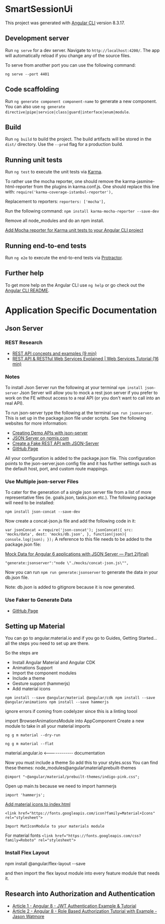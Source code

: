 # SmartSessionUi

This project was generated with [Angular CLI](https://github.com/angular/angular-cli) version 8.3.17.

## Development server

Run `ng serve` for a dev server. Navigate to `http://localhost:4200/`. The app will automatically reload if you change any of the source files.

To serve from another port you can use the following command:

`ng serve --port 4401` 

## Code scaffolding

Run `ng generate component component-name` to generate a new component. You can also use `ng generate directive|pipe|service|class|guard|interface|enum|module`.

## Build

Run `ng build` to build the project. The build artifacts will be stored in the `dist/` directory. Use the `--prod` flag for a production build.

## Running unit tests

Run `ng test` to execute the unit tests via [Karma](https://karma-runner.github.io).

To rather use the mocha reporter, one should remove the karma-jasmine-html-reporter from the plugins in karma.conf.js. One should replace this line with:
`require('karma-coverage-istanbul-reporter'),`

Replacement to reporters:
`reporters: ['mocha'],`

Run the following command:
`npm install karma-mocha-reporter --save-dev`

Remove all node_modules and do an npm install.

[Add Mocha reporter for Karma unit tests to your Angular CLI project](https://juristr.com/blog/2018/02/add-mocha-reporter-angular-cli-tests/)

## Running end-to-end tests

Run `ng e2e` to execute the end-to-end tests via [Protractor](http://www.protractortest.org/).

## Further help

To get more help on the Angular CLI use `ng help` or go check out the [Angular CLI README](https://github.com/angular/angular-cli/blob/master/README.md).

# Application Specific Documentation

## Json Server

### REST Research

- [REST API concepts and examples (9 min)](https://www.youtube.com/watch?v=7YcW25PHnAA)
- [REST API & RESTful Web Services Explained | Web Services Tutorial (16 min)](https://www.youtube.com/watch?v=LooL6_chvN4)

### Notes

To install Json Server run the following at your terminal `npm install json-server`
Json Server will allow you to mock a rest json server if you prefer to work on the FE without access to a real API (or you don't want to call into an real API).

To run json-server type the following at the terminal `npm run jsonserver`. This is set up in the package.json file under scripts. See the following websites for more information:

- [Creating Demo APIs with json-server](https://egghead.io/lessons/javascript-creating-demo-apis-with-json-server)
- [JSON Server on npmjs.com](https://www.npmjs.com/package/json-server)
- [Create a Fake REST API with JSON-Server](https://www.youtube.com/watch?v=1zkgdLZEdwM)
- [GitHub Page](https://github.com/typicode/json-server)

All your configuration is added to the package.json file. This configuration points to the json-server.json config file and it has further settings such as the default host, port, and custom route mappings.

### Use Multiple json-server Files

To cater for the generation of a single json server file from a list of more representative files (ie. goals.json, tasks.json etc.). The following package will
need to be installed:

`npm install json-concat --save-dev`

Now create a concat-json.js file and add the following code in it:

`
var jsonConcat = require('json-concat');
jsonConcat({
        src: 'mocks/data',
        dest: 'mocks/db.json',
    }, function(json){
    console.log(json);
});
`
A reference to this file needs to be added to the package.json file:

[Mock Data for Angular 6 applications with JSON Server — Part 2(final)](https://medium.com/@kaustubhtalathi/mock-data-for-angular-5-applications-with-json-server-part-2-final-427bd68005bb)

`"generate:jsonserver":"node \"./mocks/concat-json.js\"",`

Now you can run `npm run generate:jsonserver` to generate the data in your db.json file.

Note: db.json is added to gitignore because it is now generated.

### Use Faker to Generate Data

- [GitHub Page](https://github.com/marak/Faker.js/)

## Setting up Material

You can go to angular.material.io and if you go to Guides, Getting Started... all the steps you need to set up are there.

So the steps are

- Install Angular Material and Angular CDK
- Animations Support
- Import the component modules
- Include a theme
- Gesture support (hammerjs)
- Add material icons

`
npm install --save @angular/material @angular/cdk
npm install --save @angular/animations
npm install --save hammerjs
`

ignore errors if coming from codelyzer since this is a linting toool

import BrowserAnimationsModule into AppComponent
Create a new module to take in all your material imports

`ng g m material --dry-run`

`ng g m material --flat`

material.angular.io <------------ documentation

Now you must include a theme
So add this to your styles.scss
You can find these themes: node_modules\@angular\material\prebuilt-themes

`@import "~@angular/material/prebuilt-themes/indigo-pink.css";`

Open up main.ts because we need to import hammerjs

`import 'hammerjs';`

[Add material icons to index.html](https://google.github.io/material-design-icons/)

`<link href="https://fonts.googleapis.com/icon?family=Material+Icons" rel="stylesheet">`

    Import MatIconModule to your materials module

For material fonts
`<link href="https://fonts.googleapis.com/css?family=Roboto" rel="stylesheet">`

### Install Flex Layout

npm install @angular/flex-layout --save

and then import the flex layout module into every feature module that needs it.

## Research into Authorization and Authentication

- [Article 1 - Angular 8 - JWT Authentication Example & Tutorial](https://jasonwatmore.com/post/2019/06/22/angular-8-jwt-authentication-example-tutorial)
- [Article 2 - Angular 8 - Role Based Authorization Tutorial with Example - Jason Watmore](https://jasonwatmore.com/post/2019/08/06/angular-8-role-based-authorization-tutorial-with-example)

